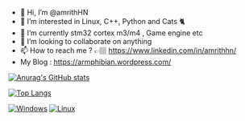 - 👋 Hi, I’m @amrithHN
- 👀 I’m interested in Linux, C++, Python and Cats 🐈 
- 🌱 I’m currently  stm32 cortex m3/m4 , Game engine etc
- 💞️ I’m looking to collaborate on anything 
- 📫 How to reach me ? 👉🏽 https://www.linkedin.com/in/amrithhn/
- My Blog : https://armphibian.wordpress.com/
  
 [![Anurag's GitHub stats](https://github-readme-stats.vercel.app/api?username=amrithHN&theme=dracula)](https://github.com/anuraghazra/github-readme-stats)  
 
 [![Top Langs](https://github-readme-stats.vercel.app/api/top-langs/?username=amrithHN&theme=dracula)](https://github.com/anuraghazra/github-readme-stats)  
 
 [![Windows](https://svgshare.com/i/ZhY.svg)](https://svgshare.com/i/ZhY.svg)
 [![Linux](https://svgshare.com/i/Zhy.svg)](https://svgshare.com/i/Zhy.svg)
 


<!---
amrithHN/amrithHN is a ✨ special ✨ repository because its `README.md` (this file) appears on your GitHub profile.
You can click the Preview link to take a look at your changes.
--->
